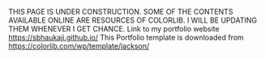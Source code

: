 THIS PAGE IS UNDER CONSTRUCTION. SOME OF THE CONTENTS AVAILABLE ONLINE ARE RESOURCES OF COLORLIB. I WILL BE UPDATING THEM WHENEVER I GET CHANCE.
Link to my portfolio website https://sbhaukaji.github.io/
This Portfolio template is downloaded from https://colorlib.com/wp/template/jackson/